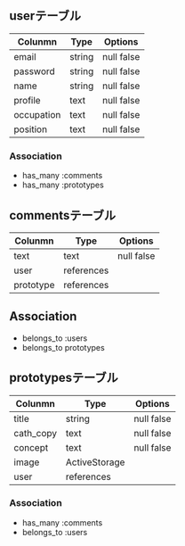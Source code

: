 
## userテーブル
| Colunmn    | Type            | Options           |
| ---------- | --------------- | ----------------- |
| email      | string          | null false        |
| password   | string          | null false        |
| name       | string          | null false        |
| profile    | text            | null false        |
| occupation | text            | null false        |
| position   | text            | null false        |

### Association
- has_many :comments
- has_many :prototypes

## commentsテーブル
| Colunmn    | Type            | Options           |
| ---------- | --------------- | ----------------- |
| text       | text            | null false        |
| user       | references      |                   |
| prototype  | references      |                   |

## Association
- belongs_to :users
- belongs_to prototypes

## prototypesテーブル
| Colunmn    | Type            | Options           |
| ---------- | --------------- | ----------------- |
| title      | string          | null false        |
| cath_copy  | text            | null false        |
| concept    | text            | null false        |
| image      | ActiveStorage   |                   |
| user       | references      |                   |

### Association
- has_many :comments
- belongs_to :users